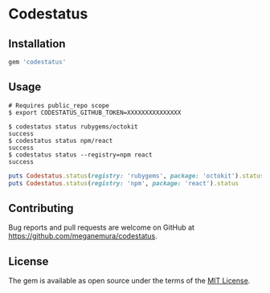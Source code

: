 # Codestatus

## Installation

```ruby
gem 'codestatus'
```

## Usage

```console
# Requires public_repo scope
$ export CODESTATUS_GITHUB_TOKEN=XXXXXXXXXXXXXXX
```

```console
$ codestatus status rubygems/octokit
success
$ codestatus status npm/react
success
$ codestatus status --registry=npm react
success
```

```ruby
puts Codestatus.status(registry: 'rubygems', package: 'octokit').status  # => success
puts Codestatus.status(registry: 'npm', package: 'react').status         # => success
```

## Contributing

Bug reports and pull requests are welcome on GitHub at https://github.com/meganemura/codestatus.

## License

The gem is available as open source under the terms of the [MIT License](https://opensource.org/licenses/MIT).
